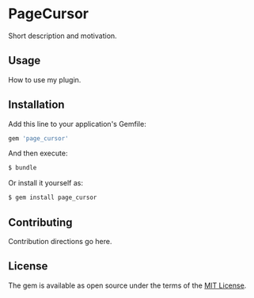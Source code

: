 # PageCursor
Short description and motivation.

## Usage
How to use my plugin.

## Installation
Add this line to your application's Gemfile:

```ruby
gem 'page_cursor'
```

And then execute:
```bash
$ bundle
```

Or install it yourself as:
```bash
$ gem install page_cursor
```

## Contributing
Contribution directions go here.

## License
The gem is available as open source under the terms of the [MIT License](https://opensource.org/licenses/MIT).
